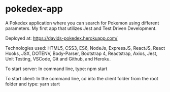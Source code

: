 # pokedex-app

A Pokedex application where you can search for Pokemon using different parameters. My first app that utilizes Jest and Test Driven Development.

Deployed at: https://davids-pokedex.herokuapp.com/

Technologies used: HTML5, CSS3, ES6, NodeJs, ExpressJS, ReactJS, React Hooks, JSX, DOTENV, Body-Parser, Bootstrap 4, Reactstrap, Axios, Jest, Unit Testing, VSCode, Git and Github, and Heroku.

To start server: In command line, type: npm start

To start client: In the command line, cd into the client folder from the root folder and type: yarn start